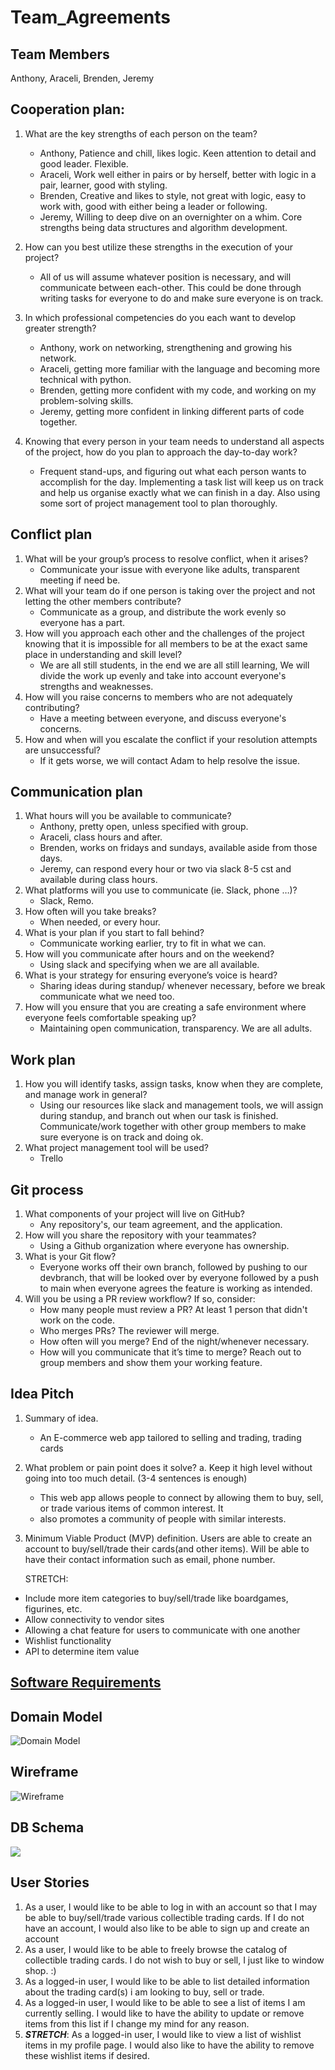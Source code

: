 # Team_Agreements

## Team Members 

Anthony, Araceli, Brenden, Jeremy

## Cooperation plan:

1. What are the key strengths of each person on the team?
    - Anthony, Patience and chill, likes logic. Keen attention to detail and good leader. Flexible.
    - Araceli, Work well either in pairs or by herself, better with logic in a pair, learner, good with styling.
    - Brenden, Creative and likes to style, not great with logic, easy to work with, good with either being a leader or following.
    - Jeremy, Willing to deep dive on an overnighter on a whim. Core strengths being data structures and algorithm development.

2. How can you best utilize these strengths in the execution of your project?
    - All of us will assume whatever position is necessary, and will communicate between each-other. This could be done through
    writing tasks for everyone to do and make sure everyone is on track.

3. In which professional competencies do you each want to develop greater strength?
    - Anthony, work on networking, strengthening and growing his network.
    - Araceli, getting more familiar with the language and becoming more technical with python.
    - Brenden, getting more confident with my code, and working on my problem-solving skills.
    - Jeremy, getting more confident in linking different parts of code together.

4. Knowing that every person in your team needs to understand all aspects of the project, how do you plan to approach the day-to-day work?
    - Frequent stand-ups, and figuring out what each person wants to accomplish for the day. Implementing a task
   list will keep us on track and help us organise exactly what we can finish in a day. Also using some sort
   of project management tool to plan thoroughly.

## Conflict plan

1. What will be your group’s process to resolve conflict, when it arises?
    - Communicate your issue with everyone like adults, transparent meeting if need be.
2. What will your team do if one person is taking over the project and not letting the other members contribute?
    - Communicate as a group, and distribute the work evenly so everyone has a part.
3. How will you approach each other and the challenges of the project knowing that it is impossible for all members to be at the exact same place in understanding and skill level?
    - We are all still students, in the end we are all still learning, We will divide the work up evenly and take into account
   everyone's strengths and weaknesses.
4. How will you raise concerns to members who are not adequately contributing?
    - Have a meeting between everyone, and discuss everyone's concerns.
5. How and when will you escalate the conflict if your resolution attempts are unsuccessful?
    - If it gets worse, we will contact Adam to help resolve the issue.

## Communication plan

1. What hours will you be available to communicate?
    - Anthony, pretty open, unless specified with group.
    - Araceli, class hours and after.
    - Brenden, works on fridays and sundays, available aside from those days.
    - Jeremy, can respond every hour or two via slack 8-5 cst and available during class hours.
2. What platforms will you use to communicate (ie. Slack, phone …)?
    - Slack, Remo.
3. How often will you take breaks?
    - When needed, or every hour.
4. What is your plan if you start to fall behind?
    - Communicate working earlier, try to fit in what we can.
5. How will you communicate after hours and on the weekend?
    - Using slack and specifying when we are all available.
6. What is your strategy for ensuring everyone’s voice is heard?
    - Sharing ideas during standup/ whenever necessary, before we break communicate what we need too.
7. How will you ensure that you are creating a safe environment where everyone feels comfortable speaking up?
    - Maintaining open communication, transparency. We are all adults.

## Work plan

1. How you will identify tasks, assign tasks, know when they are complete, and manage work in general?
    - Using our resources like slack and management tools, we will assign during standup, and branch out when our task is finished.
   Communicate/work together with other group members to make sure everyone is on track and doing ok.
2. What project management tool will be used?
    - Trello

## Git process

1. What components of your project will live on GitHub?
    - Any repository's, our team agreement, and the application.
2. How will you share the repository with your teammates?
    - Using a Github organization where everyone has ownership.
3. What is your Git flow?
    - Everyone works off their own branch, followed by pushing to our devbranch, that will be looked over by everyone
   followed by a push to main when everyone agrees the feature is working as intended.
4. Will you be using a PR review workflow? If so, consider:
   - How many people must review a PR?
   At least 1 person that didn't work on the code.
   - Who merges PRs?
   The reviewer will merge.
   - How often will you merge?
   End of the night/whenever necessary.
   - How will you communicate that it’s time to merge?
   Reach out to group members and show them your working feature.

## Idea Pitch

1. Summary of idea.
   - An E-commerce web app tailored to selling and trading, trading cards

2. What problem or pain point does it solve? a. Keep it high level without going into too much detail. (3-4 sentences is enough)
   - This web app allows people to connect by allowing them to buy, sell, or trade various items of common interest. It
   - also promotes a community of people with similar interests.

3. Minimum Viable Product (MVP) definition.
   Users are able to create an account to buy/sell/trade their cards(and other items). Will be able to have their
   contact information such as email, phone number.

   STRETCH:
  - Include more item categories to buy/sell/trade like boardgames, figurines, etc.
  - Allow connectivity to vendor sites
  - Allowing a chat feature for users to communicate with one another
  - Wishlist functionality
  - API to determine item value

## [Software Requirements](./requirements.md)

## Domain Model

![Domain Model](./screenshots/401fdm.png)

## Wireframe

![Wireframe](./screenshots/401fwf.png)

## DB Schema

![](./screenshots/401fdbs.png)

## User Stories

1. As a user, I would like to be able to log in with an account so that I may be able to buy/sell/trade various collectible trading cards. If I do not have an account, I would also like to be able to sign up and create an account
2. As a user, I would like to be able to freely browse the catalog of collectible trading cards. I do not wish to buy or sell, I just like to window shop. :)
3. As a logged-in user, I would like to be able to list detailed information about the trading card(s) i am looking to buy, sell or trade.
4. As a logged-in user, I would like to be able to see a list of items I am currently selling. I would like to have the ability to update or remove items from this list if I change my mind for any reason.
5. ***STRETCH***: As a logged-in user, I would like to view a list of wishlist items in my profile page. I would also like to have the ability to remove these wishlist items if desired.
